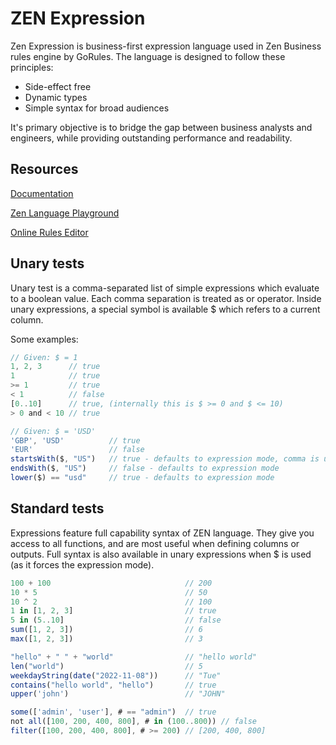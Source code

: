 # ZEN Expression

Zen Expression is business-first expression language used in
Zen Business rules engine by GoRules. The language is designed
to follow these principles:

- Side-effect free
- Dynamic types
- Simple syntax for broad audiences

It's primary objective is to bridge the gap between business analysts and engineers,
while providing outstanding performance and readability.

## Resources

[Documentation](https://gorules.io/docs/)

[Zen Language Playground](https://gorules.io/docs/rules-engine/expression-language#playground)

[Online Rules Editor](https://editor.gorules.io/)

## Unary tests
Unary test is a comma-separated list of simple expressions which
evaluate to a boolean value. Each comma separation is treated as
or operator. Inside unary expressions, a special symbol is available
$ which refers to a current column.

Some examples:
```js
// Given: $ = 1
1, 2, 3      // true
1            // true
>= 1         // true
< 1          // false
[0..10]      // true, (internally this is $ >= 0 and $ <= 10)
> 0 and < 10 // true

// Given: $ = 'USD'
'GBP', 'USD'          // true
'EUR'                 // false
startsWith($, "US")   // true - defaults to expression mode, comma is unavailable
endsWith($, "US")     // false - defaults to expression mode
lower($) == "usd"     // true - defaults to expression mode
```

## Standard tests

Expressions feature full capability syntax of ZEN language.
They give you access to all functions, and are most useful when
defining columns or outputs. Full syntax is also available in unary
expressions when $ is used (as it forces the expression mode).

```js
100 + 100                              // 200
10 * 5                                 // 50
10 ^ 2                                 // 100
1 in [1, 2, 3]                         // true
5 in (5..10]                           // false
sum([1, 2, 3])                         // 6
max([1, 2, 3])                         // 3

"hello" + " " + "world"                // "hello world"
len("world")                           // 5
weekdayString(date("2022-11-08"))      // "Tue"
contains("hello world", "hello")       // true
upper('john')                          // "JOHN"

some(['admin', 'user'], # == "admin")  // true
not all([100, 200, 400, 800], # in (100..800)) // false
filter([100, 200, 400, 800], # >= 200) // [200, 400, 800]
```